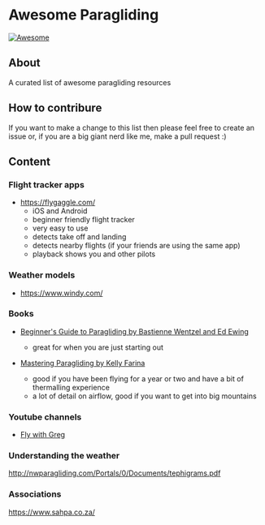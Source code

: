 # Awesome Paragliding

[![Awesome](https://awesome.re/badge.svg)](https://awesome.re)


## About 

A curated list of awesome paragliding resources

## How to contribure 

If you want to make a change to this list then please feel free to create an issue or, if you are a big giant nerd like me, make a pull request :) 

## Content 

### Flight tracker apps

- https://flygaggle.com/
    - iOS and Android 
    - beginner friendly flight tracker
    - very easy to use 
    - detects take off and landing
    - detects nearby flights (if your friends are using the same app)
    - playback shows you and other pilots

### Weather models

- https://www.windy.com/


### Books

- [Beginner's Guide to Paragliding by Bastienne Wentzel and Ed Ewing](https://www.amazon.com/Paragliding-Beginners-Guide-ultimate-worldwide/dp/183801733X)
    - great for when you are just starting out

- [Mastering Paragliding by Kelly Farina](https://www.amazon.com/Mastering-Paragliding-Digital-Kelly-Farina-ebook/dp/B078XHRTDK1)
    - good if you have been flying for a year or two and have a bit of thermalling experience 
    - a lot of detail on airflow, good if you want to get into big mountains 

### Youtube channels

- [Fly with Greg](https://www.youtube.com/c/FlyWithGreg)

### Understanding the weather 

http://nwparagliding.com/Portals/0/Documents/tephigrams.pdf

### Associations

https://www.sahpa.co.za/
